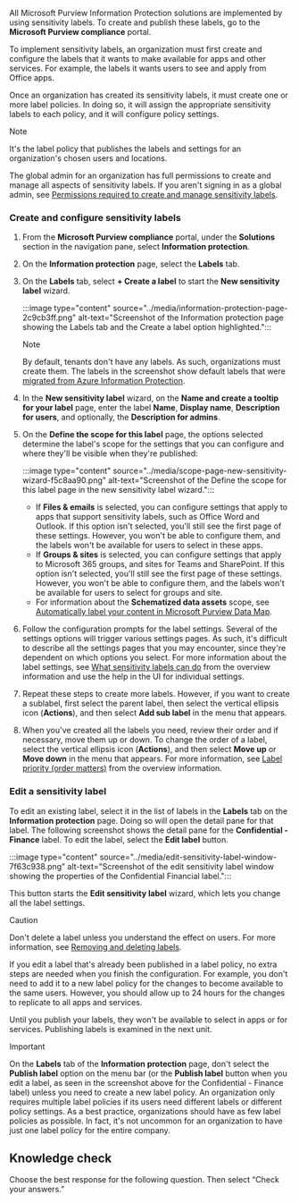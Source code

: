 All Microsoft Purview Information Protection solutions are implemented by using sensitivity labels. To create and publish these labels, go to the **Microsoft Purview compliance** portal.

To implement sensitivity labels, an organization must first create and configure the labels that it wants to make available for apps and other services. For example, the labels it wants users to see and apply from Office apps.

Once an organization has created its sensitivity labels, it must create one or more label policies. In doing so, it will assign the appropriate sensitivity labels to each policy, and it will configure policy settings.

> [!NOTE]
> It's the label policy that publishes the labels and settings for an organization's chosen users and locations.

The global admin for an organization has full permissions to create and manage all aspects of sensitivity labels. If you aren't signing in as a global admin, see [Permissions required to create and manage sensitivity labels](/microsoft-365/compliance/get-started-with-sensitivity-labels?azure-portal=true).

### Create and configure sensitivity labels

1.  From the **Microsoft Purview compliance** portal, under the **Solutions** section in the navigation pane, select **Information protection**.
2.  On the **Information protection** page, select the **Labels** tab.
3.  On the **Labels** tab, select **+ Create a label** to start the **New sensitivity label** wizard.
    
    :::image type="content" source="../media/information-protection-page-2c9cb3ff.png" alt-text="Screenshot of the Information protection page showing the Labels tab and the Create a label option highlighted.":::
    
    
    > [!NOTE]
    > By default, tenants don't have any labels. As such, organizations must create them. The labels in the screenshot show default labels that were [migrated from Azure Information Protection](/azure/information-protection/configure-policy-migrate-labels?azure-portal=true).
4.  In the **New sensitivity label** wizard, on the **Name and create a tooltip for your label** page, enter the label **Name**, **Display name**, **Description for users**, and optionally, the **Description for admins**.
5.  On the **Define the scope for this label** page, the options selected determine the label's scope for the settings that you can configure and where they'll be visible when they're published:
    
    :::image type="content" source="../media/scope-page-new-sensitivity-wizard-f5c8aa90.png" alt-text="Screenshot of the Define the scope for this label page in the new sensitivity label wizard.":::
    
    
    
     -  If **Files &amp; emails** is selected, you can configure settings that apply to apps that support sensitivity labels, such as Office Word and Outlook. If this option isn't selected, you'll still see the first page of these settings. However, you won't be able to configure them, and the labels won't be available for users to select in these apps.
     -  If **Groups &amp; sites** is selected, you can configure settings that apply to Microsoft 365 groups, and sites for Teams and SharePoint. If this option isn't selected, you'll still see the first page of these settings. However, you won't be able to configure them, and the labels won't be available for users to select for groups and site.
     -  For information about the **Schematized data assets** scope, see [Automatically label your content in Microsoft Purview Data Map](/azure/purview/create-sensitivity-label).
6.  Follow the configuration prompts for the label settings. Several of the settings options will trigger various settings pages. As such, it's difficult to describe all the settings pages that you may encounter, since they're dependent on which options you select. For more information about the label settings, see [What sensitivity labels can do](/microsoft-365/compliance/sensitivity-labels?azure-portal=true) from the overview information and use the help in the UI for individual settings.
7.  Repeat these steps to create more labels. However, if you want to create a sublabel, first select the parent label, then select the vertical ellipsis icon (**Actions**), and then select **Add sub label** in the menu that appears.
8.  When you've created all the labels you need, review their order and if necessary, move them up or down. To change the order of a label, select the vertical ellipsis icon (**Actions**), and then select **Move up** or **Move down** in the menu that appears. For more information, see [Label priority (order matters)](/microsoft-365/compliance/sensitivity-labels?view=o365-worldwide#label-priority-order-matters) from the overview information.

### Edit a sensitivity label

To edit an existing label, select it in the list of labels in the **Labels** tab on the **Information protection** page. Doing so will open the detail pane for that label. The following screenshot shows the detail pane for the **Confidential - Finance** label. To edit the label, select the **Edit label** button.

:::image type="content" source="../media/edit-sensitivity-label-window-7f63c938.png" alt-text="Screenshot of the edit sensitivity label window showing the properties of the Confidential Financial label.":::


This button starts the **Edit sensitivity label** wizard, which lets you change all the label settings.

> [!CAUTION]
> Don't delete a label unless you understand the effect on users. For more information, see [Removing and deleting labels](/microsoft-365/compliance/create-sensitivity-labels?view=o365-worldwide#removing-and-deleting-labels).

If you edit a label that's already been published in a label policy, no extra steps are needed when you finish the configuration. For example, you don't need to add it to a new label policy for the changes to become available to the same users. However, you should allow up to 24 hours for the changes to replicate to all apps and services.

Until you publish your labels, they won't be available to select in apps or for services. Publishing labels is examined in the next unit.

> [!IMPORTANT]
> On the **Labels** tab of the **Information protection** page, don't select the **Publish label** option on the menu bar (or the **Publish label** button when you edit a label, as seen in the screenshot above for the Confidential - Finance label) unless you need to create a new label policy. An organization only requires multiple label policies if its users need different labels or different policy settings. As a best practice, organizations should have as few label policies as possible. In fact, it's not uncommon for an organization to have just one label policy for the entire company.

## Knowledge check

Choose the best response for the following question. Then select “Check your answers.”
